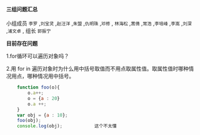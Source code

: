 #### 三组问题汇总 

小组成员 `李罗` ,`刘宝灵` ,`赵汪洋` ,`朱盟` ,`仇明珠` ,`邓修` , `林海松` ,`蒿倩` ,`常浩` ,`李培峰` ,`李嵩` ,`刘深` ,`浦文卓` , 组长 `郭振宁`

**目前存在问题**

1.for循环可以遍历对象吗？

2.用 for in 遍历对象时为什么用中括号取值而不用点取属性值。取属性值时哪种情况用点，哪种情况用中括号。
   

```javascript
    function foo(o){
        o.a++;
        o = {a : 20}
        o.a ++;
    }
    var obj = {a : 10};
    foo(obj);
    console.log(obj);            这个不太懂
```